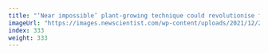 ```yaml
---
title: "‘Near impossible’ plant-growing technique could revolutionise farming"
imageUrl: "https://images.newscientist.com/wp-content/uploads/2021/12/22145311/PRI_216064173.jpg?width=600"
index: 333
weight: 333
---
```

